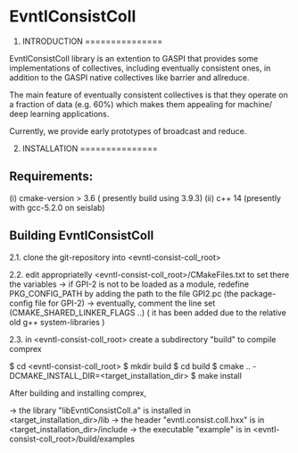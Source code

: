 # EvntlConsistColl


1. INTRODUCTION
===============

EvntlConsistColl library is an extention to GASPI that provides some implementations of 
collectives, including eventually consistent ones, in addition to the GASPI native
collectives like barrier and allreduce. 

The main feature of eventually consistent collectives is that they operate on a 
fraction of data (e.g. 60%) which makes them appealing for machine/ deep learning
applications. 

Currently, we provide early prototypes of broadcast and reduce.

2. INSTALLATION
===============

Requirements:
-------------
 (i)  cmake-version > 3.6 ( presently build using 3.9.3) 
 (ii) c++ 14 (presently with gcc-5.2.0 on seislab)

Building EvntlConsistColl
----------------

2.1. clone the git-repository into <evntl-consist-coll_root>

2.2. edit appropriatelly <evntl-consist-coll_root>/CMakeFiles.txt to set there the variables
 -> if GPI-2 is not to be loaded as a module, redefine PKG_CONFIG_PATH by 
    adding the path to the file GPI2.pc (the package-config file for GPI-2)
 -> eventually, comment the line set (CMAKE_SHARED_LINKER_FLAGS ..)
    ( it has been added due to the relative old g++ system-libraries )

2.3. in <evntl-consist-coll_root> create a subdirectory "build" to compile comprex

  $ cd  <evntl-consist-coll_root>
  $ mkdir build
  $ cd build
  $ cmake .. -DCMAKE_INSTALL_DIR=<target_installation_dir>
  $ make install

After building and installing comprex, 

-> the library "libEvntlConsistColl.a" is installed in <target_installation_dir>/lib
-> the header "evntl.consist.coll.hxx" is in <target_installation_dir>/include
-> the executable "example" is in <evntl-consist-coll_root>/build/examples


